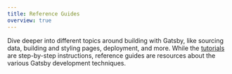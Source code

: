```yaml
---
title: Reference Guides
overview: true
---
```


Dive deeper into different topics around building with Gatsby, like sourcing data, building and styling pages, deployment, and more. While the [tutorials](/tutorial/) are step-by-step instructions, reference guides are resources about the various Gatsby development techniques.

<GuideList slug={props.slug} />